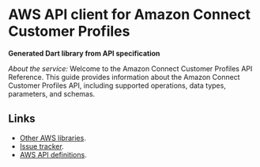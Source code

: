 # AWS API client for Amazon Connect Customer Profiles

**Generated Dart library from API specification**

*About the service:*
Welcome to the Amazon Connect Customer Profiles API Reference. This guide
provides information about the Amazon Connect Customer Profiles API,
including supported operations, data types, parameters, and schemas.

## Links

- [Other AWS libraries](https://github.com/agilord/aws_client/tree/master/generated).
- [Issue tracker](https://github.com/agilord/aws_client/issues).
- [AWS API definitions](https://github.com/aws/aws-sdk-js/tree/master/apis).
